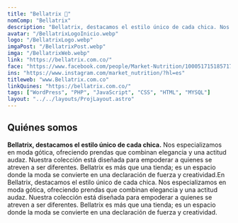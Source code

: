 ```yaml
---
title: "Bellatrix 🦇"
nomComp: "Bellatrix"
description: "Bellatrix, destacamos el estilo único de cada chica. Nos especializamos en moda gótica, ofreciendo prendas que combinan elegancia y una actitud audaz."
avatar: "/BellatrixLogoInicio.webp"
logo: "/BellatrixLogo.webp"
imgaPost: "/BellatrixPost.webp"
imga: "/BellatrixWeb.webp"
link: "https://bellatrix.com.co/"
face: "https://www.facebook.com/people/Market-Nutrition/100051715185717/"
ins: "https://www.instagram.com/market_nutrition/?hl=es"
titleweb: "www.Bellatrix.com.co"
linkQuines: "https://bellatrix.com.co/"
tags: ["WordPress", "PHP", "JavaScript", "CSS", "HTML", "MYSQL"]
layout: "../../layouts/ProjLayout.astro"
---
```


## Quiénes somos

**Bellatrix, destacamos el estilo único de cada chica.** Nos especializamos en moda gótica, ofreciendo prendas que combinan elegancia y una actitud audaz. Nuestra colección está diseñada para empoderar a quienes se atreven a ser diferentes. Bellatrix es más que una tienda; es un espacio donde la moda se convierte en una declaración de fuerza y creatividad.En Bellatrix, destacamos el estilo único de cada chica. Nos especializamos en moda gótica, ofreciendo prendas que combinan elegancia y una actitud audaz. Nuestra colección está diseñada para empoderar a quienes se atreven a ser diferentes. Bellatrix es más que una tienda; es un espacio donde la moda se convierte en una declaración de fuerza y creatividad.
